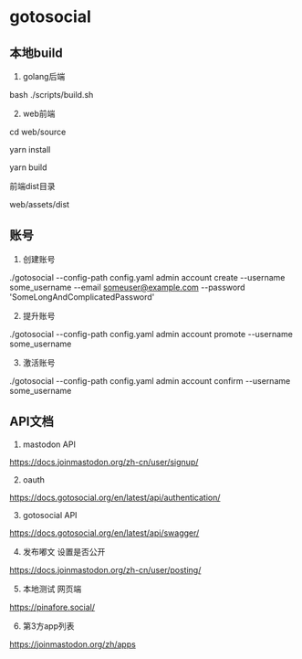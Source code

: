 # gotosocial

## 本地build

1. golang后端

bash ./scripts/build.sh

2. web前端

cd web/source

yarn install

yarn build

前端dist目录

web/assets/dist


## 账号

1. 创建账号

./gotosocial --config-path config.yaml admin account create --username some_username --email someuser@example.com --password 'SomeLongAndComplicatedPassword'

2. 提升账号

./gotosocial --config-path config.yaml admin account promote --username some_username

3. 激活账号

./gotosocial --config-path config.yaml admin account confirm --username some_username


## API文档

1. mastodon API

https://docs.joinmastodon.org/zh-cn/user/signup/

2. oauth

https://docs.gotosocial.org/en/latest/api/authentication/

3. gotosocial API

https://docs.gotosocial.org/en/latest/api/swagger/

4. 发布嘟文 设置是否公开

https://docs.joinmastodon.org/zh-cn/user/posting/

5. 本地测试 网页端

https://pinafore.social/

6. 第3方app列表

https://joinmastodon.org/zh/apps
